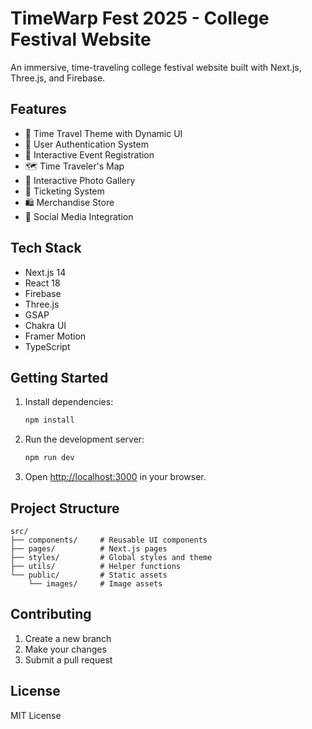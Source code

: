 # TimeWarp Fest 2025 - College Festival Website

An immersive, time-traveling college festival website built with Next.js, Three.js, and Firebase.

## Features

- 🚀 Time Travel Theme with Dynamic UI
- 🔐 User Authentication System
- 📅 Interactive Event Registration
- 🗺️ Time Traveler's Map
- 📸 Interactive Photo Gallery
- 🎫 Ticketing System
- 🛍️ Merchandise Store
- 📱 Social Media Integration

## Tech Stack

- Next.js 14
- React 18
- Firebase
- Three.js
- GSAP
- Chakra UI
- Framer Motion
- TypeScript

## Getting Started

1. Install dependencies:
   ```bash
   npm install
   ```

2. Run the development server:
   ```bash
   npm run dev
   ```

3. Open [http://localhost:3000](http://localhost:3000) in your browser.

## Project Structure

```
src/
├── components/     # Reusable UI components
├── pages/          # Next.js pages
├── styles/         # Global styles and theme
├── utils/          # Helper functions
└── public/         # Static assets
    └── images/     # Image assets
```

## Contributing

1. Create a new branch
2. Make your changes
3. Submit a pull request

## License

MIT License
